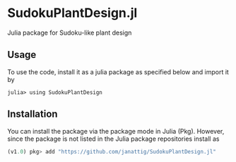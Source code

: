 # SudokuPlantDesign.jl

Julia package for Sudoku-like plant design


## Usage

To use the code, install it as a julia package as specified below and import it by
```julia-REPL
julia> using SudokuPlantDesign
```



## Installation

You can install the package via the package mode in Julia (Pkg). However, since the package
is not listed in the Julia package repositories install as
```julia
(v1.0) pkg> add "https://github.com/janattig/SudokuPlantDesign.jl"
```
